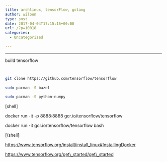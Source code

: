 ```yaml
---
title: archlinux, tensorFlow, golang
author: wiloon
type: post
date: 2017-04-04T17:15:15+00:00
url: /?p=10018
categories:
  - Uncategorized

---
```

* * *

build tensorflow

```bash
  

git clone https://github.com/tensorflow/tensorflow
  
sudo pacman -S bazel
  
sudo pacman -S python-numpy

```

[shell]

docker run -it -p 8888:8888 gcr.io/tensorflow/tensorflow

docker run -it gcr.io/tensorflow/tensorflow bash

[/shell]

https://www.tensorflow.org/install/install_linux#InstallingDocker

https://www.tensorflow.org/get\_started/get\_started